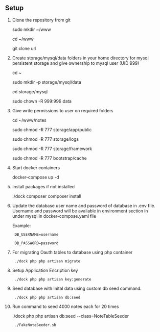 ## Setup
1. Clone the repository from git

    sudo mkdir ~/www

    cd ~/www
    
    git clone url
    
1. Create storage/mysql/data folders in your home directory for mysql persistent storage and 
   give ownership to mysql user (UID 999)

    cd ~

    sudo mkdir -p storage/mysql/data

    cd storage/mysql

    sudo chown -R 999:999 data
    
1. Give write permissions to user on required folders

    cd ~/www/notes

    sudo chmod -R 777 storage/app/public

    sudo chmod -R 777 storage/logs

    sudo chmod -R 777 storage/framework

    sudo chmod -R 777 bootstrap/cache

1. Start docker containers

    docker-compose up -d 

1. Install packages if not installed
   
    ./dock composer composer install

1. Update the database user name and password of database in .env file. Username and password will be available in environment section in under mysql in docker-compose.yaml file
    
    Example:

        DB_USERNAME=username
        
        DB_PASSWORD=password

1. For migrating Oauth tables to database using php container
    
        ./dock php php artisan migrate

1. Setup Application Encription key

        ./dock php php artisan key:generate

1. Seed database with inital data using custom db seed command.

        ./dock php php artisan db:seed

1. Run command to seed 4000 notes each for 20 times

    ./dock php php artisan db:seed --class=NoteTableSeeder

        ./FakeNoteSeeder.sh